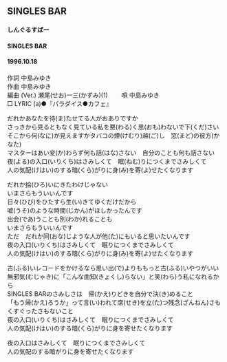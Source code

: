 ## SINGLES BAR
#### しんぐるすばー
#### SINGLES BAR
#### 1996.10.18


作詞     中島みゆき　　　　　   
作曲      中島みゆき  　　　   
編曲 (Ver.) 瀬尾(せお)一三(かずみ)(1)　　
唄     中島みゆき    
□ LYRIC (a)●『パラダイス●カフェ』      
   
だれかあなたを待(ま)たせてる人がおありですか   
さっきから見るともなく見ている私を悪(わる)く思(おも)わないで下(くだ)さい   
そこから何(なに)が見えますかタバコの煙(けむり)越(ご)し　窓(まど)の彼方(かなた)   
マスターはあい変(か)わらず何も話(はな)さない　自分のことも何も話さない   
夜(よる)の入口(いりくち)はさみしくて　眠(ねむ)りにつくまでさみしくて   
人の気配(けはい)のする暗(くら)がりに身(み)を寄(よ)せたくなります   
   
だれか拾(ひろ)いにきたわけじゃない   
いまさらもういいんです   
日々(ひび)をひたすら生(い)きてゆくだけだから   
嘘(うそ)のような時間(じかん)がほしかったんです   
出会(であ)うことも別(わか)れることも   
いまさらもういいんです   
ただ　だれか同(おな)じような人が他(た)にもいると思いたいんです   
夜の入口(いりくち)はさみしくて　眠りにつくまでさみしくて   
人の気配(けはい)のする暗(くら)がりに身(み)を寄(よ)せたくなります   
   
古(ふる)いレコードをかけるなら思い出(で)よりももっと古(ふる)いやつがいい   
無邪気(むじゃき)に「こんな曲知(きょくし)らない」と笑(わら)う私になれるから   
SINGLES BARのさみしさは　帰(かえ)りどきを自分で決(き)めること   
「もう帰(かえ)ろうか」って言(い)われて席(せき)を立(た)つ残念(ざんねん)さもくすぐったさもないこと   
夜の入口(いりくち)はさみしくて　眠りにつくまでさみしくて   
人の気配(けはい)のする暗(くら)がりに身を寄せたくなります   
   
夜の入口はさみしくて　眠りにつくまでさみしくて   
人の気配のする暗がりに身を寄せたくなります   
